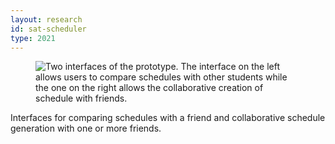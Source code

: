 ```yaml
---
layout: research
id: sat-scheduler
type: 2021
---
```


<div class="research-banner">
    <figure class="research-hero">
        <img class="research-figure" src="../../assets/png/sat-scheduler-hero.png" alt="Two interfaces of the prototype. The interface on the left allows users to compare schedules with other students while the one on the right allows the collaborative creation of schedule with friends.">
    </figure>
    <p class="research-figure-caption">Interfaces for comparing schedules with a friend and collaborative schedule generation with one or more friends.</p>
</div> 